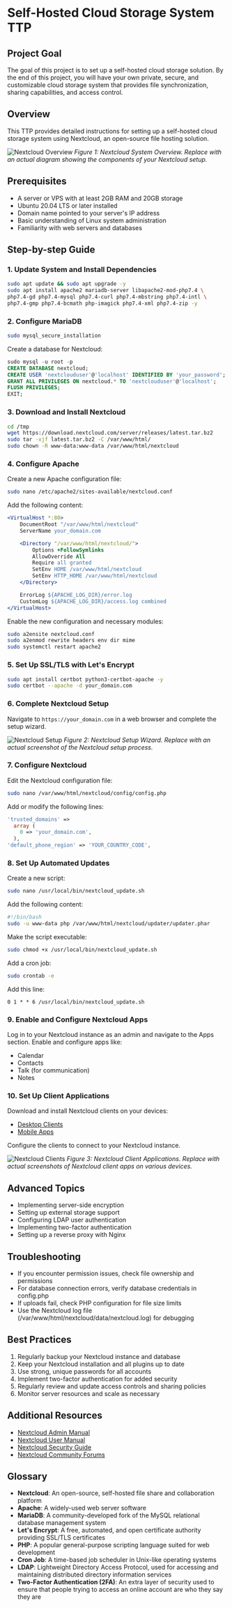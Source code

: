 # Self-Hosted Cloud Storage System TTP

## Project Goal
The goal of this project is to set up a self-hosted cloud storage solution. By the end of this project, you will have your own private, secure, and customizable cloud storage system that provides file synchronization, sharing capabilities, and access control.

## Overview
This TTP provides detailed instructions for setting up a self-hosted cloud storage system using Nextcloud, an open-source file hosting solution.

![Nextcloud Overview](https://example.com/path/to/nextcloud_overview.png)
*Figure 1: Nextcloud System Overview. Replace with an actual diagram showing the components of your Nextcloud setup.*

## Prerequisites
- A server or VPS with at least 2GB RAM and 20GB storage
- Ubuntu 20.04 LTS or later installed
- Domain name pointed to your server's IP address
- Basic understanding of Linux system administration
- Familiarity with web servers and databases

## Step-by-step Guide

### 1. Update System and Install Dependencies

```bash
sudo apt update && sudo apt upgrade -y
sudo apt install apache2 mariadb-server libapache2-mod-php7.4 \
php7.4-gd php7.4-mysql php7.4-curl php7.4-mbstring php7.4-intl \
php7.4-gmp php7.4-bcmath php-imagick php7.4-xml php7.4-zip -y
```

### 2. Configure MariaDB

```bash
sudo mysql_secure_installation
```

Create a database for Nextcloud:

```sql
sudo mysql -u root -p
CREATE DATABASE nextcloud;
CREATE USER 'nextclouduser'@'localhost' IDENTIFIED BY 'your_password';
GRANT ALL PRIVILEGES ON nextcloud.* TO 'nextclouduser'@'localhost';
FLUSH PRIVILEGES;
EXIT;
```

### 3. Download and Install Nextcloud

```bash
cd /tmp
wget https://download.nextcloud.com/server/releases/latest.tar.bz2
sudo tar -xjf latest.tar.bz2 -C /var/www/html/
sudo chown -R www-data:www-data /var/www/html/nextcloud
```

### 4. Configure Apache

Create a new Apache configuration file:

```bash
sudo nano /etc/apache2/sites-available/nextcloud.conf
```

Add the following content:

```apache
<VirtualHost *:80>
    DocumentRoot "/var/www/html/nextcloud"
    ServerName your_domain.com

    <Directory "/var/www/html/nextcloud/">
        Options +FollowSymlinks
        AllowOverride All
        Require all granted
        SetEnv HOME /var/www/html/nextcloud
        SetEnv HTTP_HOME /var/www/html/nextcloud
    </Directory>

    ErrorLog ${APACHE_LOG_DIR}/error.log
    CustomLog ${APACHE_LOG_DIR}/access.log combined
</VirtualHost>
```

Enable the new configuration and necessary modules:

```bash
sudo a2ensite nextcloud.conf
sudo a2enmod rewrite headers env dir mime
sudo systemctl restart apache2
```

### 5. Set Up SSL/TLS with Let's Encrypt

```bash
sudo apt install certbot python3-certbot-apache -y
sudo certbot --apache -d your_domain.com
```

### 6. Complete Nextcloud Setup

Navigate to `https://your_domain.com` in a web browser and complete the setup wizard.

![Nextcloud Setup](https://example.com/path/to/nextcloud_setup.png)
*Figure 2: Nextcloud Setup Wizard. Replace with an actual screenshot of the Nextcloud setup process.*

### 7. Configure Nextcloud

Edit the Nextcloud configuration file:

```bash
sudo nano /var/www/html/nextcloud/config/config.php
```

Add or modify the following lines:

```php
'trusted_domains' => 
  array (
    0 => 'your_domain.com',
  ),
'default_phone_region' => 'YOUR_COUNTRY_CODE',
```

### 8. Set Up Automated Updates

Create a new script:

```bash
sudo nano /usr/local/bin/nextcloud_update.sh
```

Add the following content:

```bash
#!/bin/bash
sudo -u www-data php /var/www/html/nextcloud/updater/updater.phar
```

Make the script executable:

```bash
sudo chmod +x /usr/local/bin/nextcloud_update.sh
```

Add a cron job:

```bash
sudo crontab -e
```

Add this line:

```
0 1 * * 6 /usr/local/bin/nextcloud_update.sh
```

### 9. Enable and Configure Nextcloud Apps

Log in to your Nextcloud instance as an admin and navigate to the Apps section. Enable and configure apps like:
- Calendar
- Contacts
- Talk (for communication)
- Notes

### 10. Set Up Client Applications

Download and install Nextcloud clients on your devices:
- [Desktop Clients](https://nextcloud.com/install/#install-clients)
- [Mobile Apps](https://nextcloud.com/install/#install-clients)

Configure the clients to connect to your Nextcloud instance.

![Nextcloud Clients](https://example.com/path/to/nextcloud_clients.png)
*Figure 3: Nextcloud Client Applications. Replace with actual screenshots of Nextcloud client apps on various devices.*

## Advanced Topics

- Implementing server-side encryption
- Setting up external storage support
- Configuring LDAP user authentication
- Implementing two-factor authentication
- Setting up a reverse proxy with Nginx

## Troubleshooting

- If you encounter permission issues, check file ownership and permissions
- For database connection errors, verify database credentials in config.php
- If uploads fail, check PHP configuration for file size limits
- Use the Nextcloud log file (/var/www/html/nextcloud/data/nextcloud.log) for debugging

## Best Practices

1. Regularly backup your Nextcloud instance and database
2. Keep your Nextcloud installation and all plugins up to date
3. Use strong, unique passwords for all accounts
4. Implement two-factor authentication for added security
5. Regularly review and update access controls and sharing policies
6. Monitor server resources and scale as necessary

## Additional Resources

- [Nextcloud Admin Manual](https://docs.nextcloud.com/server/latest/admin_manual/)
- [Nextcloud User Manual](https://docs.nextcloud.com/server/latest/user_manual/)
- [Nextcloud Security Guide](https://docs.nextcloud.com/server/latest/admin_manual/installation/harden_server.html)
- [Nextcloud Community Forums](https://help.nextcloud.com/)

## Glossary

- **Nextcloud**: An open-source, self-hosted file share and collaboration platform
- **Apache**: A widely-used web server software
- **MariaDB**: A community-developed fork of the MySQL relational database management system
- **Let's Encrypt**: A free, automated, and open certificate authority providing SSL/TLS certificates
- **PHP**: A popular general-purpose scripting language suited for web development
- **Cron Job**: A time-based job scheduler in Unix-like operating systems
- **LDAP**: Lightweight Directory Access Protocol, used for accessing and maintaining distributed directory information services
- **Two-Factor Authentication (2FA)**: An extra layer of security used to ensure that people trying to access an online account are who they say they are

